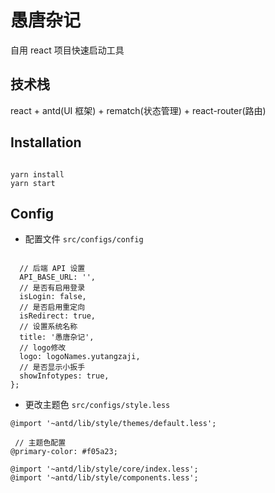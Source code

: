 # 愚唐杂记

自用 react 项目快速启动工具

## 技术栈

react + antd(UI 框架) + rematch(状态管理) + react-router(路由)

## Installation

```

yarn install
yarn start
```

## Config

- 配置文件
  `src/configs/config`

```

  // 后端 API 设置
  API_BASE_URL: '',
  // 是否有启用登录
  isLogin: false,
  // 是否启用重定向
  isRedirect: true,
  // 设置系统名称
  title: '愚唐杂记',
  // logo修改
  logo: logoNames.yutangzaji,
  // 是否显示小扳手
  showInfotypes: true,
};

```

- 更改主题色
  `src/configs/style.less`

```
@import '~antd/lib/style/themes/default.less';

 // 主题色配置
@primary-color: #f05a23;

@import '~antd/lib/style/core/index.less';
@import '~antd/lib/style/components.less';

```
